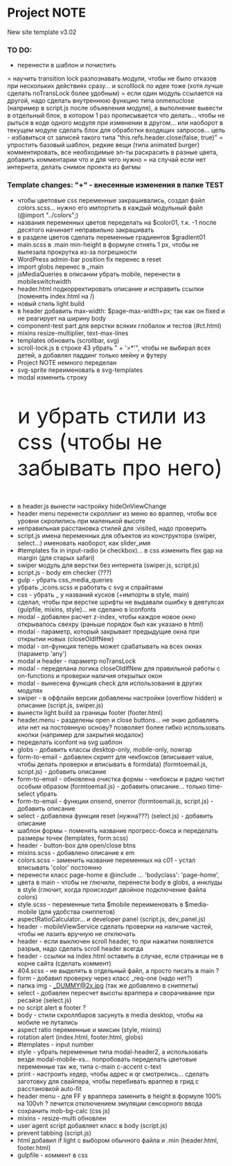 # Project NOTE
New site template v3.02


### TO DO:
- перенести в шаблон и почистить

= научить transition lock разпознавать модули, чтобы не было отказов при нескольких действиях сразу... и scrolllock по идее тоже (хотя лучше сделать noTransLock более удобным)
= если один модуль ссылается на другой, надо сделать внутреннюю функцию типа onmenuclose (например в script.js после объявления модуля), а выполнение вывести в отдельный блок, в котором 1 раз прописывается что делать... чтобы не рыться в коде одного модуля при изменении в другом... или наоборот в текущем модуле сделать блок для обработки входящих запросов... цель - избавиться от записей такого типа "this.refs.header.close(false, true)"
= упростить базовый шаблон, редкие вещи (типа animated burger) комментировать, все необходимые эл-ты раскрасить в разные цвета, добавить комментарии что и для чего нужно
= на случай если нет интернета, делать снимок проекта из фигмы


### Template changes: "+" - внесенные изменения в папке TEST
+ чтобы цветовые css переменные закрашивались, создал файл colors.scss... нужно его импортить в каждый модульный файл (@import "../colors";)
+ названия переменных цветов переделать на $color01, т.к. -1 после десятого начинает неправильно закрашивать
+ в разделе цветов сделать переменные градиентов $gradient01
+ main.scss в .main min-height в формуле отнять 1 рх, чтобы не вылезала прокрутка из-за погрешности
+ WordPress admin-bar position fix перенес в reset
+ import globs перенес в _main
+ jsMediaQueries в описании убрать mobile, перенести в mobileswitchwidth
+ header.html подкорректировать описание и исправить ссылки (поменять index.html на /)
+ новый стиль light build
+ в header добавить max-width: $page-max-width+px; так как он fixed и не реагирует на ширину body
+ component-test part для верстки всяких глобалок и тестов (#ct.html)
+ mixins resize-multiplier, text-max-lines
+ templates обновить (scrollbar, svg)
+ scroll-lock.js в строке 43 убрать " + '>*'", чтобы не выбирал всех детей, а добавлял паддинг только мейну и футеру
+ Project NOTE немного переделан
+ svg-sprite переименовать в svg-templates
+ modal изменить строку <p class="test-article" style="font-size: 50px;"> и убрать стили из css (чтобы не забывать про него)
- в header.js вынести настройку hideOnViewChangе
- header menu перенести скроллинг из меню во враппер, чтобы все уровни скролились при маленькой высоте
- неправильная расстановка стилей для :visited, надо проверить
- script.js имена переменных для объектов из конструктора (swiper, select...) именовать наоборот, как slider_имя
- #templates fix in input-radio (и checkbox)... в css изменить flex gap на margin (для старых safari)
- swiper модуль для верстки без интернета (swiper.js, script.js)
- script.js - body em checker (???)
- gulp - убрать css_media_queries
- убрать _icons.scss и работать с svg и спрайтами
- css - убрать _ у названий кусков (+импорты в style, main)
- сделал, чтобы при верстке шрифты не выдавали ошибку в девтулсах (gulpfile, mixins, style)... не сделано в iconfonts
- modal - добавлен расчет z-index, чтобы каждое новое окно открывалось свехру (раньше порядок был как указано в html)
- modal - параметр, который закрывает предыдущие окна при открытии новых (closeOldIfNew)
- modal - on-функция теперь может срабатывать на всех окнах (параметр 'any')
- modal и header - параметр noTransLock
- modal - переделана логика closeOldIfNew для правильной работы с on-functions и проверки наличия открытых окон
- modal - вынесена функция check для использования в других модулях
- swiper - в оффлайн версии добавлены настройки (overflow hidden) и описание (script.js, swiper.js)
- вынести light build за границы footer (footer.html)
- header.menu - разделены open и close buttons... не знаю добавлять или нет на постоянную основу? позволяет более гибко использовать кнопки (например для закрытия модалок)
- переделать iconfont на svg шаблон
- globs - добавить классы desktop-only, mobile-only, nowrap
- form-to-email - добавлен скрипт для чекбоксов (вписывает value, чтобы делать проверки и вписывать в formdata) (formtoemail.js, script.js) - добавить описание
- form-to-email - обновлена очистка формы - чекбоксы и радио чистит особым образом (formtoemail.js) - добавить описание... только time-select убрать
- form-to-email - функции onsend, onerror (formtoemail.js, script.js) - добавить описание
- select - добавлена функция reset (нужна???) (select.js) - добавить описание
- шаблон формы - поменять название прогресс-бокса и переделать размеры точек (templates, form.scss)
- header - button-box для open/close btns
- mixins.scss - добавлено описание к em
- colors.scss - заменить название переменных на c01 - устал вписывать 'color' постоянно
- перенести класс page-home в @include ... 'bodyclass': 'page-home',
- цвета в main - чтобы не глючили, перенести body в globs, a инклуды в style (глючит, когда происходит двойное подключение файла colors)
- style.scss - переменные типа $mobile переименовать в $media-mobile (для удобства сниппетов)
- aspectRatioCalculator... и developer panel (script.js, dev_panel.js)
- header - mobileViewService сделать проверки на наличие частей, чтобы не лазить вручную не отключать
- header - если выключен scroll header, то при нажатии появляется разрыв, надо сделать scroll header всегда
- header - ссылки на index.html оставить в случае, если страницы не в корне сайта (сделать коммент)
- 404.scss - не выделять в отдельный файл, а просто писать в main ?
- form - добавил проверку через класс _req-one (надо нет?)
- папка img - _DUMMY@2x.jpg (так же добавлено в сниппеты)
- select - добавлен пересчет высоты враппера и сворачивание при ресайзе (select.js)
- no script alert в footer ?
- body - стили скроллбаров засунуть в media desktop, чтобы на мобиле не путались
- aspect ratio переменные и миксин (style, mixins)
- rotation alert (index.html, footer.html, globs)
- #templates - input number
- style - убрать переменные типа modal-header2, а использовать везде modal-mobile-xs... попробовать переделать цветовые переменные так же, типа c-main c-accent c-text
- print - настроить хедер, чтобы адрес и qr смотрелись... сделать заготовку для свайпера, чтобы перебивать враппер в грид с расстановкой auto-fit
- header menu - для FF у враппера заменить в height в формуле 100% на 100vh ? лечится отключением эмуляции сенсорного ввода
- сохранить mob-bg-calc (css js)
- mixins - resize-multi обновлен
- user agent script добавляет класс в body (script.js)
- prevent tabbing (script.js)
- html добавил if light с выбором обычного файла и .min (header.html, footer.html)
- gulpfile - коммент в css